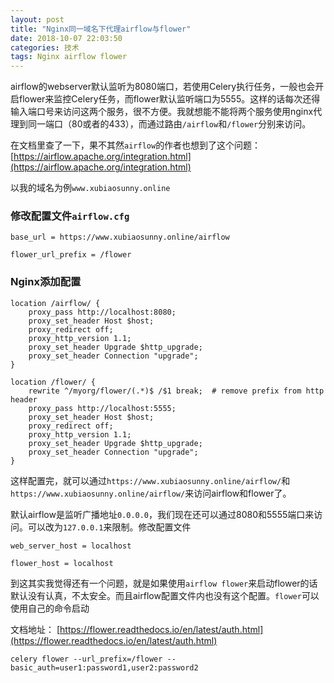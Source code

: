 ```yaml
---
layout: post
title: "Nginx同一域名下代理airflow与flower"
date: 2018-10-07 22:03:50
categories: 技术
tags: Nginx airflow flower
---
```


airflow的webserver默认监听为8080端口，若使用Celery执行任务，一般也会开启flower来监控Celery任务，而flower默认监听端口为5555。这样的话每次还得输入端口号来访问这两个服务，很不方便。我就想能不能将两个服务使用nginx代理到同一端口（80或者的433），而通过路由`/airflow`和`/flower`分别来访问。

在文档里查了一下，果不其然`airflow`的作者也想到了这个问题：[https://airflow.apache.org/integration.html](https://airflow.apache.org/integration.html)

以我的域名为例`www.xubiaosunny.online`

### 修改配置文件`airflow.cfg`

```
base_url = https://www.xubiaosunny.online/airflow

flower_url_prefix = /flower
```


### Nginx添加配置

```
location /airflow/ {
    proxy_pass http://localhost:8080;
    proxy_set_header Host $host;
    proxy_redirect off;
    proxy_http_version 1.1;
    proxy_set_header Upgrade $http_upgrade;
    proxy_set_header Connection "upgrade";
}

location /flower/ {
    rewrite ^/myorg/flower/(.*)$ /$1 break;  # remove prefix from http header
    proxy_pass http://localhost:5555;
    proxy_set_header Host $host;
    proxy_redirect off;
    proxy_http_version 1.1;
    proxy_set_header Upgrade $http_upgrade;
    proxy_set_header Connection "upgrade";
}
```

这样配置完，就可以通过`https://www.xubiaosunny.online/airflow/`和`https://www.xubiaosunny.online/airflow/`来访问airflow和flower了。

默认airflow是监听广播地址`0.0.0.0`，我们现在还可以通过8080和5555端口来访问。可以改为`127.0.0.1`来限制。修改配置文件

```
web_server_host = localhost

flower_host = localhost
```

到这其实我觉得还有一个问题，就是如果使用`airflow flower`来启动flower的话默认没有认真，不太安全。而且airflow配置文件内也没有这个配置。`flower`可以使用自己的命令启动

文档地址： [https://flower.readthedocs.io/en/latest/auth.html](https://flower.readthedocs.io/en/latest/auth.html)

```shell
celery flower --url_prefix=/flower --basic_auth=user1:password1,user2:password2
```
